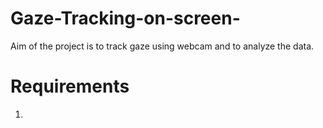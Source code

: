 # Gaze-Tracking-on-screen-
Aim of the project is to track gaze using webcam and to analyze the data.
# Requirements 
1. 
